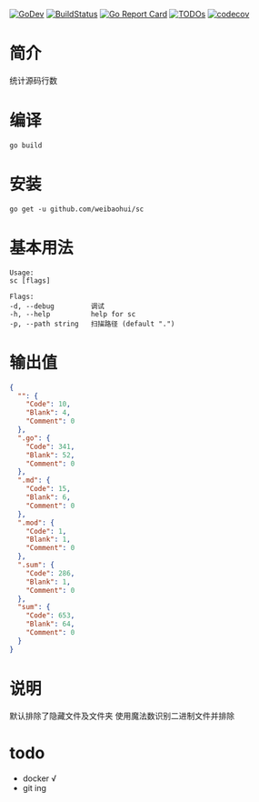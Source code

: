 [![GoDev](https://img.shields.io/static/v1?label=godev&message=reference&color=00add8)](https://pkg.go.dev/github.com/weibaohui/sc)
[![BuildStatus](https://github.com/weibaohui/sc/workflows/tests/badge.svg)](https://github.com/weibaohui/sc/actions?workflow=tests)
[![Go Report Card](https://goreportcard.com/badge/github.com/weibaohui/sc)](https://goreportcard.com/report/github.com/weibaohui/sc)
[![TODOs](https://badgen.net/https/api.tickgit.com/badgen/github.com/weibaohui/sc)](https://www.tickgit.com/browse?repo=github.com/weibaohui/sc)
[![codecov](https://codecov.io/gh/weibaohui/sc/branch/master/graph/badge.svg)](https://codecov.io/gh/weibaohui/sc)

# 简介

统计源码行数

# 编译

```
go build 
```

# 安装

```
go get -u github.com/weibaohui/sc
```

# 基本用法

```
Usage:
sc [flags]

Flags:
-d, --debug         调试
-h, --help          help for sc
-p, --path string   扫描路径 (default ".")
```

# 输出值

```json
{
  "": {
    "Code": 10,
    "Blank": 4,
    "Comment": 0
  },
  ".go": {
    "Code": 341,
    "Blank": 52,
    "Comment": 0
  },
  ".md": {
    "Code": 15,
    "Blank": 6,
    "Comment": 0
  },
  ".mod": {
    "Code": 1,
    "Blank": 1,
    "Comment": 0
  },
  ".sum": {
    "Code": 286,
    "Blank": 1,
    "Comment": 0
  },
  "sum": {
    "Code": 653,
    "Blank": 64,
    "Comment": 0
  }
}

```

# 说明

默认排除了隐藏文件及文件夹 使用魔法数识别二进制文件并排除

# todo

- docker √
- git ing
